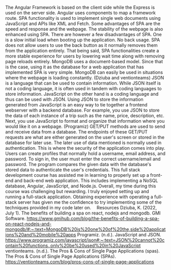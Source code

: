 The Angular Framework is based on the client side while the Express is used on the server side. Angular uses components to map a framework route. SPA functionality is used to implement single web documents using JavaScript and APIs like XML and Fetch. Some advantages of SPA are the speed and response and the webpage. The stability of the webpage is also enhanced using SPA. There are however a few disadvantages of SPA. One is a slow initial load when booting up the application. No back usage. SPA does not allow users to use the back button as it normally removes them from the application entirely. That being said, SPA functionalities create a more stable experience for users by lowering wait time along with removing page reloads entirely. MongoDB uses a document-based model. Since that is the case, using it as the database for a web application that has implemented SPA is very simple. MongoDB can easily be used in situations where the webpage is loading constantly. (Dziuba and ventionteams)
JSON is a language that can be used to contain information. While JSON itself is not a coding language, it is often used in tandem with coding languages to store information. JavaScript on the other hand is a coding language and thus can be used with JSON. Using JSON to store the information generated from JavaScript is an easy way to tie together a frontend webserver with a backend database. For example, you use JSON to store the data of each instance of a trip such as the name, price, description, etc. Next, you use JavaScript to format and organize that information where you would like it on a webpage. (Programiz)
GET/PUT methods are used to send and receive data from a database. The endpoints of these GET/PUT requests are what are either generated on the user's screen or stored in the database for later use. The later use of data mentioned is normally used in authentication. This is where the security of the application comes into play. Users can create profiles that normally hold a username, email address, and password. To sign in, the user must enter the correct username/email and password. The program compares the given data with the database's stored data to authenticate the user's credentials.
This full stack development course has assisted me in learning to properly set up a front-end and back-end web application. This includes implementing a NoSQL database, Angular, JavaScript, and Node.js. Overall, my time during this course was challenging but rewarding. I truly enjoyed setting up and running a full-stack application. Obtaining experience with operating a full-stack server has given me the confidence to try implementing some of the techniques provided in my code later on. 
Resources
Dziuba, K. (2022, July 1). The benefits of building a spa on react, nodejs and mongodb. GMI Software. https://www.gmihub.com/blog/the-benefits-of-building-a-spa-on-react-nodejs-and-mongodb/#:~:text=MongoDB%20is%20one%20of%20the,side%20applications%20and%20mobile%20apps
Programiz. (n.d.). JavaScript and JSON. https://www.programiz.com/javascript/json#:~:text=JSON%20cannot%20contain%20functions.,only%20be%20used%20in%20JavaScript
ventionteams. (n.d.). The Pros &amp; Cons of Single Page Applications (spas). The Pros &amp; Cons of Single Page Applications (SPAs). https://ventionteams.com/blog/pros-cons-of-single-page-applications
